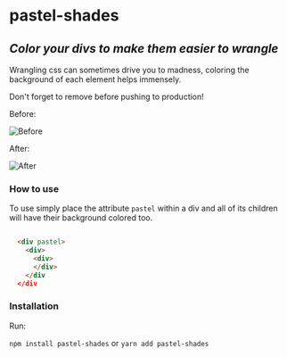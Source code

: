 # pastel-shades

## _Color your divs to make them easier to wrangle_

Wrangling css can sometimes drive you to madness, coloring the background of each element helps immensely.

Don't forget to remove before pushing to production!

Before:

![Before](https://i.ibb.co/w0m6h8w/pre-color.png)


After:

![After](https://i.ibb.co/ynCNXRv/colored.png)

### How to use

To use simply place the attribute `pastel` within a div and all of its children will have their background colored too.


```html

  <div pastel>
    <div>
      <div>
      </div>
    </div
  </div

```


### Installation

Run:

`npm install pastel-shades`
or
`yarn add pastel-shades`
